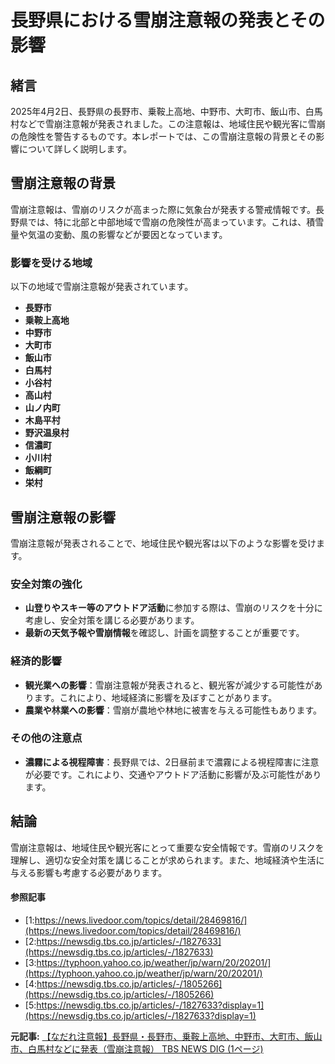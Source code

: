 # 長野県における雪崩注意報の発表とその影響

## 緒言

2025年4月2日、長野県の長野市、乗鞍上高地、中野市、大町市、飯山市、白馬村などで雪崩注意報が発表されました。この注意報は、地域住民や観光客に雪崩の危険性を警告するものです。本レポートでは、この雪崩注意報の背景とその影響について詳しく説明します。

## 雪崩注意報の背景

雪崩注意報は、雪崩のリスクが高まった際に気象台が発表する警戒情報です。長野県では、特に北部と中部地域で雪崩の危険性が高まっています。これは、積雪量や気温の変動、風の影響などが要因となっています。

### 影響を受ける地域

以下の地域で雪崩注意報が発表されています。

- **長野市**
- **乗鞍上高地**
- **中野市**
- **大町市**
- **飯山市**
- **白馬村**
- **小谷村**
- **高山村**
- **山ノ内町**
- **木島平村**
- **野沢温泉村**
- **信濃町**
- **小川村**
- **飯綱町**
- **栄村**

## 雪崩注意報の影響

雪崩注意報が発表されることで、地域住民や観光客は以下のような影響を受けます。

### **安全対策の強化**

- **山登りやスキー等のアウトドア活動**に参加する際は、雪崩のリスクを十分に考慮し、安全対策を講じる必要があります。
- **最新の天気予報や雪崩情報**を確認し、計画を調整することが重要です。

### **経済的影響**

- **観光業への影響**：雪崩注意報が発表されると、観光客が減少する可能性があります。これにより、地域経済に影響を及ぼすことがあります。
- **農業や林業への影響**：雪崩が農地や林地に被害を与える可能性もあります。

### **その他の注意点**

- **濃霧による視程障害**：長野県では、2日昼前まで濃霧による視程障害に注意が必要です。これにより、交通やアウトドア活動に影響が及ぶ可能性があります。

## 結論

雪崩注意報は、地域住民や観光客にとって重要な安全情報です。雪崩のリスクを理解し、適切な安全対策を講じることが求められます。また、地域経済や生活に与える影響も考慮する必要があります。

#### 参照記事
- [1:https://news.livedoor.com/topics/detail/28469816/](https://news.livedoor.com/topics/detail/28469816/)
- [2:https://newsdig.tbs.co.jp/articles/-/1827633](https://newsdig.tbs.co.jp/articles/-/1827633)
- [3:https://typhoon.yahoo.co.jp/weather/jp/warn/20/20201/](https://typhoon.yahoo.co.jp/weather/jp/warn/20/20201/)
- [4:https://newsdig.tbs.co.jp/articles/-/1805266](https://newsdig.tbs.co.jp/articles/-/1805266)
- [5:https://newsdig.tbs.co.jp/articles/-/1827633?display=1](https://newsdig.tbs.co.jp/articles/-/1827633?display=1)


**元記事:** [【なだれ注意報】長野県・長野市、乗鞍上高地、中野市、大町市、飯山市、白馬村などに発表（雪崩注意報） TBS NEWS DIG (1ページ)](https://newsdig.tbs.co.jp/articles/-/1827633?display=1)